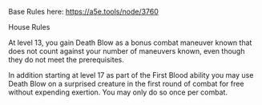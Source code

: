 Base Rules here: https://a5e.tools/node/3760

House Rules

At level 13, you gain Death Blow as a bonus combat maneuver known that does not count against your number of maneuvers known, even though they do not meet the prerequisites. 

In addition starting at level 17 as part of the First Blood ability you may use Death Blow  on a surprised creature in the first round of combat for free without expending exertion. You may only do so once per combat.